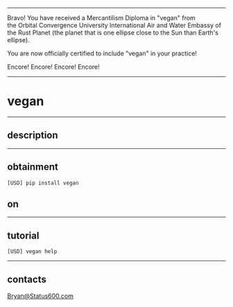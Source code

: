 



******

Bravo!  You have received a Mercantilism Diploma in "vegan" from   
the Orbital Convergence University International Air and Water 
Embassy of the Rust Planet (the planet that is one ellipse close to
the Sun than Earth's ellipse).

You are now officially certified to include "vegan" in your practice!

Encore! Encore! Encore! Encore!

******


# vegan

---

## description


---		
		
## obtainment
`[USD] pip install vegan`


## on


---

## tutorial
`[USD] vegan help`

---

## contacts
Bryan@Status600.com





